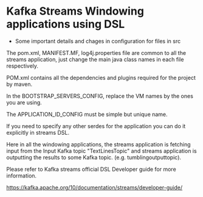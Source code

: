 # Kafka Streams Windowing applications using DSL

- Some important details and chages in configuration for files in src


The pom.xml, MANIFEST.MF, log4j.properties file are common to all the streams application, just change the main java class names in each file respectively.


POM.xml contains all the dependencies and plugins required for the project by maven.


In the BOOTSTRAP_SERVERS_CONFIG, replace the VM names by the ones you are using.


The APPLICATION_ID_CONFIG must be simple but unique name.


If you need to specify any other serdes for the application you can do it explicitly in streams DSL.


Here in all the windowing applications, the streams application is fetching input from the Input Kafka topic "TextLinesTopic" and streams application is outputting the results 
to some Kafka topic. (e.g. tumblingoutputtopic).


Please refer to Kafka streams official DSL Developer guide for more information.

https://kafka.apache.org/10/documentation/streams/developer-guide/


